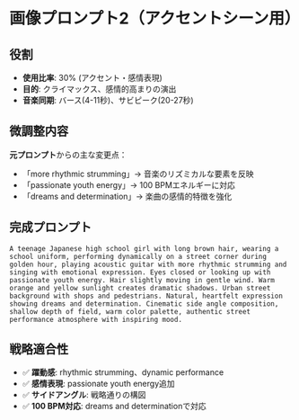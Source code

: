 # 画像プロンプト2（アクセントシーン用）

## 役割
- **使用比率**: 30% (アクセント・感情表現)
- **目的**: クライマックス、感情的高まりの演出
- **音楽同期**: バース(4-11秒)、サビピーク(20-27秒)

## 微調整内容
**元プロンプト**からの主な変更点：
- 「more rhythmic strumming」→ 音楽のリズミカルな要素を反映
- 「passionate youth energy」→ 100 BPMエネルギーに対応
- 「dreams and determination」→ 楽曲の感情的特徴を強化

## 完成プロンプト
```
A teenage Japanese high school girl with long brown hair, wearing a school uniform, performing dynamically on a street corner during golden hour, playing acoustic guitar with more rhythmic strumming and singing with emotional expression. Eyes closed or looking up with passionate youth energy. Hair slightly moving in gentle wind. Warm orange and yellow sunlight creates dramatic shadows. Urban street background with shops and pedestrians. Natural, heartfelt expression showing dreams and determination. Cinematic side angle composition, shallow depth of field, warm color palette, authentic street performance atmosphere with inspiring mood.
```

## 戦略適合性
- ✅ **躍動感**: rhythmic strumming、dynamic performance
- ✅ **感情表現**: passionate youth energy追加
- ✅ **サイドアングル**: 戦略通りの構図
- ✅ **100 BPM対応**: dreams and determinationで対応